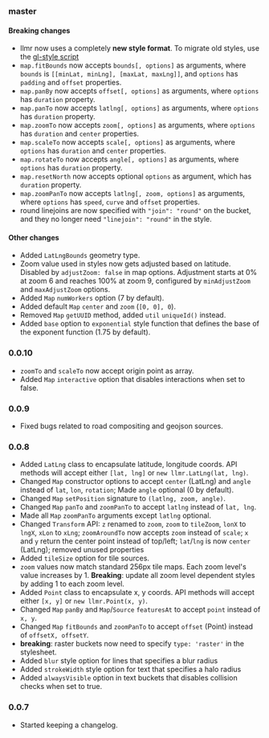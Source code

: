 ### master

#### Breaking changes

- llmr now uses a completely **new style format**.
To migrate old styles, use the [gl-style script](https://github.com/mapbox/gl-style)
- `map.fitBounds` now accepts `bounds[, options]` as arguments, where `bounds` is `[[minLat, minLng], [maxLat, maxLng]]`,
and `options` has `padding` and `offset` properties.
- `map.panBy` now accepts `offset[, options]` as arguments, where `options` has `duration` property.
- `map.panTo` now accepts `latlng[, options]` as arguments, where `options` has `duration` property.
- `map.zoomTo` now accepts `zoom[, options]` as arguments, where `options` has `duration` and `center` properties.
- `map.scaleTo` now accepts `scale[, options]` as arguments, where `options` has `duration` and `center` properties.
- `map.rotateTo` now accepts `angle[, options]` as arguments, where `options` has `duration` property.
- `map.resetNorth` now accepts optional `options` as argument, which has `duration` property.
- `map.zoomPanTo` now accepts `latlng[, zoom, options]` as arguments,
where `options` has `speed`, `curve` and `offset` properties.
- round linejoins are now specified with `"join": "round"` on the bucket,
and they no longer need `"linejoin": "round"` in the style.

#### Other changes

- Added `LatLngBounds` geometry type.
- Zoom value used in styles now gets adjusted based on latitude. Disabled by `adjustZoom: false` in map options.
Adjustment starts at 0% at zoom 6 and reaches 100% at zoom 9, configured by `minAdjustZoom` and `maxAdjustZoom` options.
- Added `Map` `numWorkers` option (7 by default).
- Added default `Map` `center` and `zoom` (`[0, 0], 0`).
- Removed `Map` `getUUID` method, added `util` `uniqueId()` instead.
- Added `base` option to `exponential` style function that defines the base of the exponent function (1.75 by default).

### 0.0.10

- `zoomTo` and `scaleTo` now accept origin point as array.
- Added `Map` `interactive` option that disables interactions when set to false.

### 0.0.9

- Fixed bugs related to road compositing and geojson sources.

### 0.0.8

- Added `LatLng` class to encapsulate latitude, longitude coords.
  API methods will accept either `[lat, lng]` or `new llmr.LatLng(lat, lng)`.
- Changed `Map` constructor options to accept `center` (LatLng) and `angle` instead of `lat`, `lon`, `rotation`;
  Made `angle` optional (0 by default).
- Changed `Map` `setPosition` signature to `(latlng, zoom, angle)`.
- Changed `Map` `panTo` and `zoomPanTo` to accept `latlng` instead of `lat, lng`.
- Made all `Map` `zoomPanTo` arguments except `latlng` optional.
- Changed `Transform` API: `z` renamed to `zoom`, `zoom` to `tileZoom`, `lonX` to `lngX`, `xLon` to `xLng`;
`zoomAroundTo` now accepts `zoom` instead of `scale`; `x` and `y` return the center point instead of top/left;
`lat`/`lng` is now `center` (LatLng); removed unused properties
- Added `tileSize` option for tile sources.
- `zoom` values now match standard 256px tile maps. Each zoom level's value increases by 1.
  **Breaking**: update all zoom level dependent styles by adding 1 to each zoom level.
- Added `Point` class to encapsulate x, y coords.
  API methods will accept either `[x, y]` or `new llmr.Point(x, y)`.
- Changed `Map` `panBy` and `Map`/`Source` `featuresAt` to accept `point` instead of `x, y`.
- Changed `Map` `fitBounds` and `zoomPanTo` to accept `offset` (Point) instead of `offsetX, offsetY`.
- **breaking**: raster buckets now need to specify `type: 'raster'` in the stylesheet.
- Added `blur` style option for lines that specifies a blur radius
- Added `strokeWidth` style option for text that specifies a halo radius
- Added `alwaysVisible` option in text buckets that disables collision checks when set to true.

### 0.0.7

- Started keeping a changelog.
